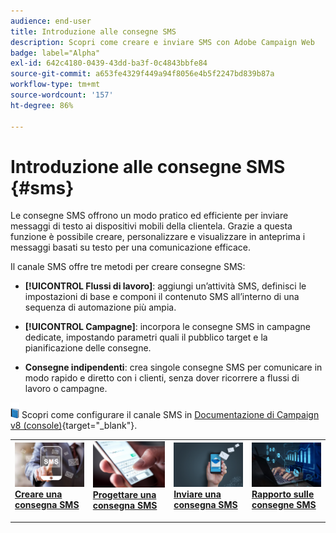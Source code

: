 ```yaml
---
audience: end-user
title: Introduzione alle consegne SMS
description: Scopri come creare e inviare SMS con Adobe Campaign Web
badge: label="Alpha"
exl-id: 642c4180-0439-43dd-ba3f-0c4843bbfe84
source-git-commit: a653fe4329f449a94f8056e4b5f2247bd839b87a
workflow-type: tm+mt
source-wordcount: '157'
ht-degree: 86%

---
```


# Introduzione alle consegne SMS {#sms}

Le consegne SMS offrono un modo pratico ed efficiente per inviare messaggi di testo ai dispositivi mobili della clientela. Grazie a questa funzione è possibile creare, personalizzare e visualizzare in anteprima i messaggi basati su testo per una comunicazione efficace.

Il canale SMS offre tre metodi per creare consegne SMS:

* **[!UICONTROL Flussi di lavoro]**: aggiungi un’attività SMS, definisci le impostazioni di base e componi il contenuto SMS all’interno di una sequenza di automazione più ampia.

* **[!UICONTROL Campagne]**: incorpora le consegne SMS in campagne dedicate, impostando parametri quali il pubblico target e la pianificazione delle consegne.

* **Consegne indipendenti**: crea singole consegne SMS per comunicare in modo rapido e diretto con i clienti, senza dover ricorrere a flussi di lavoro o campagne.

![](../assets/do-not-localize/book.png) Scopri come configurare il canale SMS in [Documentazione di Campaign v8 (console)](https://experienceleague.adobe.com/docs/campaign/campaign-v8/campaigns/send/sms.html){target="_blank"}.

<table style="table-layout:fixed"><tr style="border: 0;">
<td>
<a href="create-sms.md">
<img alt="Lead" src="assets/do-not-localize/create_sms.png">
</a>
<div><a href="create-sms.md"><strong>Creare una consegna SMS</strong>
</div>
<p>
</td>
<td>
<a href="content-sms.md">
<img alt="Non frequente" src="assets/do-not-localize/design_sms.png">
</a>
<div>
<a href="content-sms.md"><strong>Progettare una consegna SMS<strong></strong></a>
</div>
<p></td>
<td>
<a href="send-sms.md">
<img alt="Convalida" src="assets/do-not-localize/send_sms.png">
</a>
<div>
<a href="send-sms.md"><strong>Inviare una consegna SMS</strong></a>
</div>
<p>
</td>
<td>
<a href="send-sms.md">
<img alt="Convalida" src="assets/do-not-localize/report_sms.jpeg">
</a>
<div>
<a href="send-sms.md"><strong>Rapporto sulle consegne SMS</strong></a>
</div>
<p>
</td>
</tr></table>
